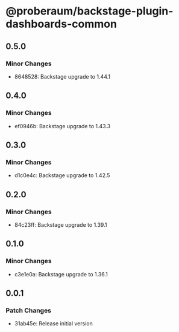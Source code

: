 # @proberaum/backstage-plugin-dashboards-common

## 0.5.0

### Minor Changes

- 8648528: Backstage upgrade to 1.44.1

## 0.4.0

### Minor Changes

- ef0946b: Backstage upgrade to 1.43.3

## 0.3.0

### Minor Changes

- d1c0e4c: Backstage upgrade to 1.42.5

## 0.2.0

### Minor Changes

- 84c23ff: Backstage upgrade to 1.39.1

## 0.1.0

### Minor Changes

- c3e1e0a: Backstage upgrade to 1.36.1

## 0.0.1

### Patch Changes

- 31ab45e: Release initial version
